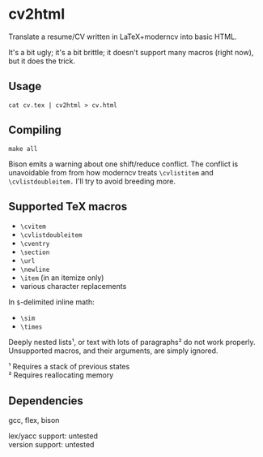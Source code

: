 cv2html
=======

Translate a resume/CV written in LaTeX+moderncv into basic HTML.

It's a bit ugly; it's a bit brittle; it doesn't support many macros (right
now), but it does the trick.

Usage
-----

    cat cv.tex | cv2html > cv.html

Compiling
---------

    make all

Bison emits a warning about one shift/reduce conflict. The conflict is
unavoidable from from how moderncv treats `\cvlistitem` and
`\cvlistdoubleitem.` I'll try to avoid breeding more.

Supported TeX macros
--------------------

- `\cvitem`
- `\cvlistdoubleitem`
- `\cventry`
- `\section`
- `\url`
- `\newline`
- `\item` (in an itemize only)
- various character replacements

In `$`-delimited inline math:

- `\sim`
- `\times`

Deeply nested lists¹, or text with lots of paragraphs² do not work
properly. Unsupported macros, and their arguments, are simply ignored.

¹ Requires a stack of previous states  
² Requires reallocating memory

Dependencies
------------

gcc, flex, bison

lex/yacc support: untested  
version support: untested
